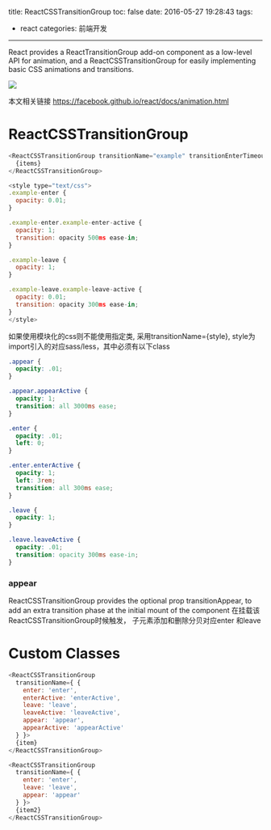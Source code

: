 title: ReactCSSTransitionGroup
toc: false
date: 2016-05-27 19:28:43
tags:
  - react
categories: 前端开发
---

React provides a ReactTransitionGroup add-on component as a low-level API for animation, and a ReactCSSTransitionGroup for easily implementing basic CSS animations and transitions.

<!--more-->
![](ReactCSSTransitionGroup/286966.jpg)

本文相关链接
https://facebook.github.io/react/docs/animation.html

# ReactCSSTransitionGroup

```javascript
<ReactCSSTransitionGroup transitionName="example" transitionEnterTimeout={500} transitionLeaveTimeout={300}>
  {items}
</ReactCSSTransitionGroup>

<style type="text/css">
.example-enter {
  opacity: 0.01;
}

.example-enter.example-enter-active {
  opacity: 1;
  transition: opacity 500ms ease-in;
}

.example-leave {
  opacity: 1;
}

.example-leave.example-leave-active {
  opacity: 0.01;
  transition: opacity 300ms ease-in;
}
</style>
```
如果使用模块化的css则不能使用指定类, 采用transitionName={style}, style为import引入的对应sass/less，其中必须有以下class

```css
.appear {
  opacity: .01;
}

.appear.appearActive {
  opacity: 1;
  transition: all 3000ms ease;
}

.enter {
  opacity: .01;
  left: 0;
}

.enter.enterActive {
  opacity: 1;
  left: 3rem;
  transition: all 300ms ease;
}

.leave {
  opacity: 1;
}

.leave.leaveActive {
  opacity: .01;
  transition: opacity 300ms ease-in;
}
```
### appear
ReactCSSTransitionGroup provides the optional prop transitionAppear, to add an extra transition phase at the initial mount of the component
在挂载该ReactCSSTransitionGroup时候触发， 子元素添加和删除分贝对应enter 和leave

# Custom Classes

```javascript
<ReactCSSTransitionGroup
  transitionName={ {
    enter: 'enter',
    enterActive: 'enterActive',
    leave: 'leave',
    leaveActive: 'leaveActive',
    appear: 'appear',
    appearActive: 'appearActive'
  } }>
  {item}
</ReactCSSTransitionGroup>

<ReactCSSTransitionGroup
  transitionName={ {
    enter: 'enter',
    leave: 'leave',
    appear: 'appear'
  } }>
  {item2}
</ReactCSSTransitionGroup>
```
